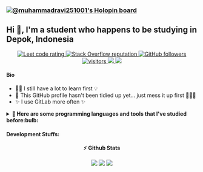 ### [![@muhammadravi251001's Holopin board](https://holopin.io/api/user/board?user=muhammadravi251001)](https://holopin.io/@muhammadravi251001)

## Hi 👋, I'm a student who happens to be studying in Depok, Indonesia

<p align="center">
  <a href="https://leetcode.com/muhammadravi251001/">
    <img src="https://cp-logo.vercel.app/leetcode/muhammadravi251001" alt="Leet code rating" />
  </a>
  <a href="https://stackoverflow.com/users/11586024/muhammadravi251001">
    <img alt="Stack Overflow reputation" src="https://img.shields.io/stackexchange/stackoverflow/r/11586024?color=orange&label=reputation&logo=stackoverflow">
  </a>
  <a href="https://github.com/muhammadravi251001?tab=followers">
    <img alt="GitHub followers" src="https://img.shields.io/github/followers/muhammadravi251001?color=green&logo=github">
  </a>
  <a href="https://github.com/muhammadravi251001/">
    <img src="https://komarev.com/ghpvc/?username=muhammadravi251001" alt="visitors" />
  </a>
  <a href="https://medium.com/@muhammadravi251001">
    <img src="https://img.shields.io/badge/Medium-12100E?&logo=medium&logoColor=white" />
  </a>
  <a href="https://www.linkedin.com/in/muhammad-ravi-shulthan-habibi-0738491b2/">
      <img src="https://img.shields.io/badge/linkedin-%230077B5.svg?logo=linkedin&logoColor=white" />
  </a>
</p>

#### Bio
- :technologist: I still have a lot to learn first :bulb:
- :construction_worker: This GitHub profile hasn't been tidied up yet... just mess it up first :hammer::hammer::hammer:
- :sparkles: I use GitLab more often :sparkles:
<details>
    <summary><b>🎁 Here are some programming languages and tools that I've studied before:bulb:</b></summary>
    <code><img width="10%" src="https://www.vectorlogo.zone/logos/python/python-ar21.svg"></code>
    <code><img width="10%" src="https://www.vectorlogo.zone/logos/java/java-ar21.svg"></code>
    <code><img width="10%" src="https://www.vectorlogo.zone/logos/w3_html5/w3_html5-ar21.svg"></code>
    <code><img width="10%" src="https://www.vectorlogo.zone/logos/w3_css/w3_css-ar21.svg"></code>
    <br />
    <code><img width="10%" src="https://www.vectorlogo.zone/logos/reactjs/reactjs-ar21.svg"></code>
    <code><img width="10%" src="https://www.vectorlogo.zone/logos/git-scm/git-scm-ar21.svg"></code>
    <code><img width="10%" src="https://www.vectorlogo.zone/logos/github/github-ar21.svg"></code>
    <code><img width="10%" src="https://www.vectorlogo.zone/logos/canva/canva-ar21.svg"></code>
</details>

#### Development Stuffs:
  <p align="center">
    <b>⚡ Github Stats</b>
    <br><br>
    <img src="https://github-readme-stats.vercel.app/api?username=muhammadravi251001&show_icons=true&theme=dark"/>
    <img src="https://github-readme-streak-stats.herokuapp.com/?user=muhammadravi251001&show_icons=true&theme=dark"/>
  <img src="https://github-readme-stats.vercel.app/api/top-langs?username=muhammadravi251001&layout=compact&show_icons=true&theme=dark"/>
  </p>

